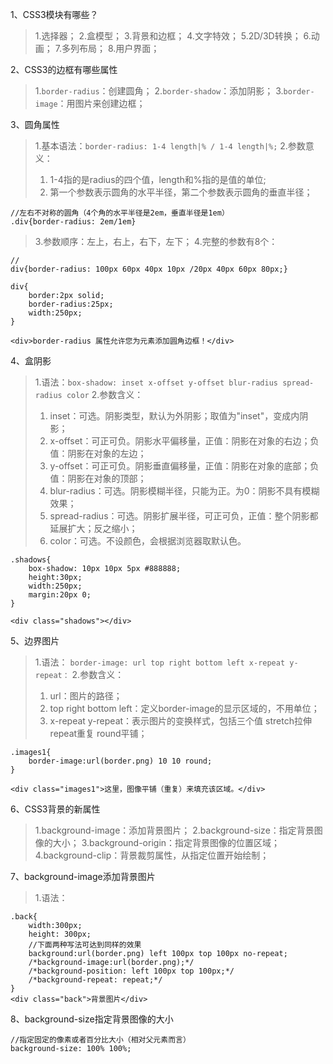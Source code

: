 1、CSS3模块有哪些？
> 1.选择器；
> 2.盒模型；
> 3.背景和边框；
> 4.文字特效；
> 5.2D/3D转换；
> 6.动画；
> 7.多列布局；
> 8.用户界面；

2、CSS3的边框有哪些属性
> 1.`border-radius`：创建圆角；
> 2.`border-shadow`：添加阴影；
> 3.`border-image`：用图片来创建边框；

3、圆角属性
> 1.基本语法：`border-radius: 1-4 length|% / 1-4 length|%;`
> 2.参数意义：
> 1. 1-4指的是radius的四个值，length和%指的是值的单位;
> 2. 第一个参数表示圆角的水平半径，第二个参数表示圆角的垂直半径；
```
//左右不对称的圆角（4个角的水平半径是2em，垂直半径是1em）
.div{border-radius: 2em/1em}
```
> 3.参数顺序：左上，右上，右下，左下；
> 4.完整的参数有8个：
```
//
div{border-radius: 100px 60px 40px 10px /20px 40px 60px 80px;}
```
```
div{
    border:2px solid;
    border-radius:25px;
    width:250px;
}

<div>border-radius 属性允许您为元素添加圆角边框！</div>
```

4、盒阴影
> 1.语法：`box-shadow: inset x-offset y-offset blur-radius spread-radius color`
> 2.参数含义：
> 1. inset：可选。阴影类型，默认为外阴影；取值为"inset"，变成内阴影；
> 2. x-offset：可正可负。阴影水平偏移量，正值：阴影在对象的右边；负值：阴影在对象的左边；
> 3. y-offset：可正可负。阴影垂直偏移量，正值：阴影在对象的底部；负值：阴影在对象的顶部；
> 4. blur-radius：可选。阴影模糊半径，只能为正。为0：阴影不具有模糊效果；
> 5. spread-radius：可选。阴影扩展半径，可正可负，正值：整个阴影都延展扩大；反之缩小；
> 6. color：可选。不设颜色，会根据浏览器取默认色。
```
.shadows{
    box-shadow: 10px 10px 5px #888888;
    height:30px;
    width:250px;
    margin:20px 0;
}

<div class="shadows"></div>
```

5、边界图片
> 1.语法：
`border-image: url top right bottom left x-repeat y-repeat：`
> 2.参数含义：
> 1. url：图片的路径；
> 2. top right bottom left：定义border-image的显示区域的，不用单位；
> 3. x-repeat y-repeat：表示图片的变换样式，包括三个值 stretch拉伸 repeat重复  round平铺；
```
.images1{
    border-image:url(border.png) 10 10 round;
}

<div class="images1">这里，图像平铺（重复）来填充该区域。</div>
```

6、CSS3背景的新属性
> 1.background-image：添加背景图片；
> 2.background-size：指定背景图像的大小；
> 3.background-origin：指定背景图像的位置区域；
> 4.background-clip：背景裁剪属性，从指定位置开始绘制；

7、background-image添加背景图片
> 1.语法：
```
.back{
    width:300px;
    height: 300px;
    //下面两种写法可达到同样的效果
    background:url(border.png) left 100px top 100px no-repeat;
    /*background-image:url(border.png);*/
    /*background-position: left 100px top 100px;*/
    /*background-repeat: repeat;*/
}
<div class="back">背景图片</div>
```

8、background-size指定背景图像的大小
```
//指定固定的像素或者百分比大小（相对父元素而言）
background-size: 100% 100%;
```
